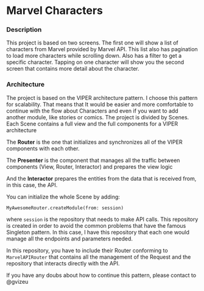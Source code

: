 # Marvel Characters

### Description

This project is based on two screens. The first one will show a list of characters from Marvel provided by Marvel API. This list also has pagination to load more characters while scrolling down. Also has a filter to get a specific character. 
Tapping on one character will show you the second screen that contains more detail about the character.

### Architecture

The project is based on the VIPER architecture pattern. I choose this pattern for scalability. That means that It would be easier and more comfortable to continue with the flow about Characters and even if you want to add another module, like stories or comics. The project is divided by Scenes. Each Scene contains a full view and the full components for a VIPER architecture

The **Router** is the one that initializes and synchronizes all of the VIPER components with each other.
   
The **Presenter** is the component that manages all the traffic between components (View, Router, Interactor) and prepares the view logic

And the **Interactor** prepares the entities from the data that is received from, in this case, the API.
 
 
You can initialize the whole Scene by adding:
```
MyAwesomeRouter.createModule(from: session)
``` 
where `session` is the repository that needs to make API calls. This repository is created in order to avoid the common problems that have the famous Singleton pattern. In this case, I have this repository that each one would manage all the endpoints and parameters needed.

In this repository, you have to include their Router conforming to `MarvelAPIRouter` that contains all the management of the Request and the repository that interacts directly with the API.

If you have any doubs about how to continue this pattern, please contact to @gvizeu
